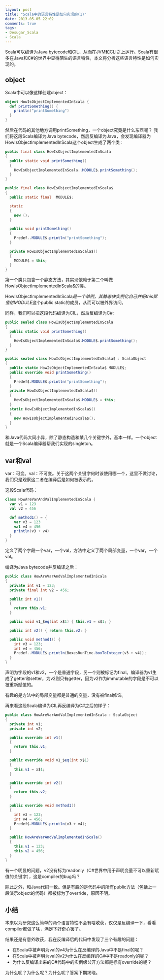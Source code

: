 ```yaml
---
layout: post
title: "Scala中的语言特性是如何实现的(1)"
date: 2013-05-05 22:02
comments: true
tags:
- Desugar_Scala
- Scala
---
```


Scala可以编译为Java bytecode和CIL，从而在JVM和CLI之上运行。Scala有很多在Java和C#的世界中显得陌生的语言特性，本文将分析这些语言特性是如何实现的。

## object

Scala中可以像这样创建object：

```scala
object HowIsObjectImplementedInScala {
  def printSomething() {
    println("printSomething")
  }
}
```
然后在代码的其他地方调用printSomething，一个object究竟是什么东西呢？
我们将这段Scala编译为Java bytecode，然后反编译为Java，会发现编译器为HowIsObjectImplementedInScala这个object生成了两个类：

```java
public final class HowIsObjectImplementedInScala
{
  public static void printSomething()
  {
    HowIsObjectImplementedInScala..MODULE$.printSomething();
  }
}

public final class HowIsObjectImplementedInScala$
{
  public static final  MODULE$;

  static
  {
    new ();
  }

  public void printSomething()
  {
    Predef..MODULE$.println("printSomething");
  }

  private HowIsObjectImplementedInScala$()
  {
    MODULE$ = this;
  }
}
```

第一个类只包含一个静态方法，其实现依赖于第二个叫做HowIsObjectImplementedInScala$的类。

HowIsObjectImplementedInScala$是一个单例，其静态块实例化自己并把this赋值给MODULE$这个public static的成员，从而可以被外界访问。

同样，我们可以把这段代码编译为CIL，然后反编译为C#:

```c#
public sealed class HowIsObjectImplementedInScala
{
  public static void printSomething()
  {
    HowIsObjectImplementedInScala$.MODULE$.printSomething();
  }
}

public sealed class HowIsObjectImplementedInScala$ : ScalaObject
{
  public static HowIsObjectImplementedInScala$ MODULE$;
  public override void printSomething()
  {
    Predef$.MODULE$.println("printSomething");
  }
  private HowIsObjectImplementedInScala$()
  {
    HowIsObjectImplementedInScala$.MODULE$ = this;
  }
  static HowIsObjectImplementedInScala$()
  {
    new HowIsObjectImplementedInScala$();
  }
}
```

和Java代码大同小异，除了静态构造和某几个关键字外，基本一样。一个object就是一个Scala编译器帮我们实现的singleton。

## var和val

var：可变。val：不可变。关于这两个关键字何时该使用哪一个，这里不做讨论，我们只是观察这二者在编译后是如何被表示的。

这段Scala代码：
```scala
class HowAreVarAndValImplementedInScala {
  var v1 = 123
  val v2 = 456

  def method1() = {
    var v3 = 123
    val v4 = 456
    println(v3 + v4)
  }
}
```

定义了两个字段一个var，一个val，方法中定义了两个局部变量，一个var，一个val。

编译为Java bytecode并反编译之后：

```java
public class HowAreVarAndValImplementedInScala
{
  private int v1 = 123;
  private final int v2 = 456;

  public int v1()
  {
    return this.v1;
  }

  public void v1_$eq(int x$1) { this.v1 = x$1; }

  public int v2() { return this.v2; }

  public void method1() {
    int v3 = 123;
    int v4 = 456;
    Predef..MODULE$.println(BoxesRunTime.boxToInteger(v3 + v4));
  }
}
```

声明为字段的v1和v2，一个是普通字段，另一个则被标记为final。编译器为v1生成了getter和setter，为v2则只有getter，因为v2作为immutable的字段是不可以被重新赋值的。

有趣的是方法中的局部变量都是普通的变量，没有被final修饰。

再来看这段Scala编译为CIL再反编译为C#之后的样子：

```c#
public class HowAreVarAndValImplementedInScala : ScalaObject
{
  private int v1;
  private int v2;

  public override int v1()
  {
    return this.v1;
  }

  public override void v1_$eq(int x$1)
  {
    this.v1 = x$1;
  }

  public override int v2()
  {
    return this.v2;
  }

  public override void method1()
  {
    int v3 = 123;
    int v4 = 456;
    Predef$.MODULE$.println(v3 + v4);
  }

  public HowAreVarAndValImplementedInScala()
  {
    this.v1 = 123;
    this.v2 = 456;
  }
}
```

有一个明显的问题，v2没有标为readonly（C#世界中用于声明变量不可以重新赋值的关键字），这是compiler的bug吗？

除此之外，和Java代码一致。但是有趣的是代码中的所有public方法（包括上一段演示object的代码）都被标为了override，原因不明。

## 小结

本来以为研究这么简单的两个语言特性不会有啥收获，仅仅是反编译一下，看看compiler都做了啥，满足下好奇心罢了。

结果还是有意外收获，我在反编译后的代码中发现了三个有趣的问题：

* 在Scala中被声明为val的v4为什么在反编译的Java中不是final的呢？
* 在Scala中被声明为val的v2为什么在反编译的C#中不是readonly的呢？
* 为什么反编译出来的C#代码中的实例级公开方法都是标有override的呢？

为什么呢？为什么呢？为什么呢？答案下期揭晓。
